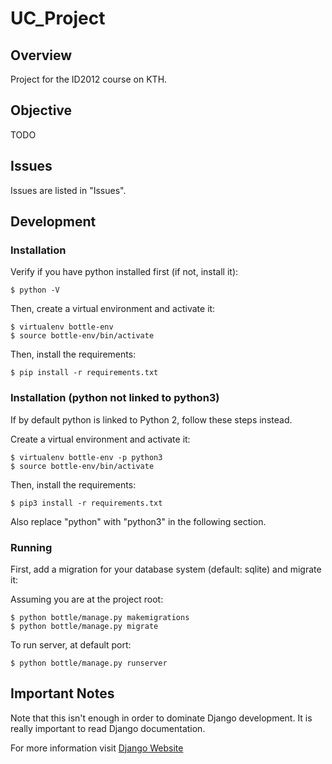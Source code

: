 # UC\_Project
## Overview

Project for the ID2012 course on KTH.

## Objective

TODO

## Issues

Issues are listed in "Issues".

## Development
### Installation
Verify if you have python installed first (if not, install it):
```
$ python -V
```

Then, create a virtual environment and activate it:
```
$ virtualenv bottle-env
$ source bottle-env/bin/activate
```
Then, install the requirements:
```
$ pip install -r requirements.txt
```

### Installation (python not linked to python3)
If by default python is linked to Python 2, follow these steps instead.

Create a virtual environment and activate it:
```
$ virtualenv bottle-env -p python3
$ source bottle-env/bin/activate
```
Then, install the requirements:
```
$ pip3 install -r requirements.txt
```
Also replace "python" with "python3" in the following section.

### Running
First, add a migration for your database system (default: sqlite) and migrate it:

Assuming you are at the project root:
```
$ python bottle/manage.py makemigrations
$ python bottle/manage.py migrate
```

To run server, at default port:
```
$ python bottle/manage.py runserver
```

## Important Notes

Note that this isn't enough in order to dominate Django development.
It is really important to read Django documentation. 

For more information visit [Django Website](https://www.djangoproject.com/)

